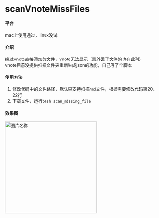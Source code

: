 # scanVnoteMissFiles
#### 平台
mac上使用通过，linux没试
#### 介绍
绕过vnote直接添加的文件，vnote无法显示（意外丢了文件的也在此列）  
vnote目前没提供扫描文件夹重新生成json的功能，自己写了个脚本
#### 使用方法
1. 修改代码中的文件路径，默认只支持扫描`*md`文件，根据需要修改代码第20、22行
2. 下载文件，运行`bash scan_missing_file`
#### 效果图
 <img src="https://s1.ax1x.com/2020/04/30/JL4Mpq.md.png" width = "300" alt="图片名称" align=center />
